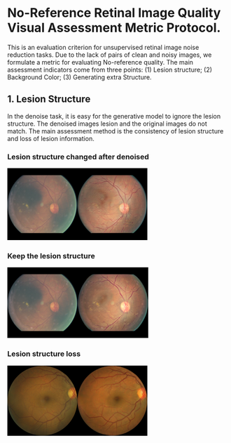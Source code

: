 No-Reference Retinal Image Quality Visual Assessment Metric Protocol.
==========================
This is an evaluation criterion for unsupervised retinal image noise reduction tasks. Due to the lack of pairs of clean and noisy images, we formulate a metric for evaluating No-reference quality.
The main assessment indicators come from three points: (1) Lesion structure; (2) Background Color; (3) Generating extra Structure.

## 1. Lesion Structure
In the denoise task, it is easy for the generative model to ignore the lesion structure. The denoised images lesion and the original images do not match. The main assessment method is the consistency of lesion structure and loss of lesion information.

### Lesion structure changed after denoised
<img src="IMG/lesion_structure1.png"/> 

### Keep the lesion structure
<img src="IMG/lesion_structure2.png"/> 

### Lesion structure loss
<img src="IMG/lesion_structure3.png"/> 
